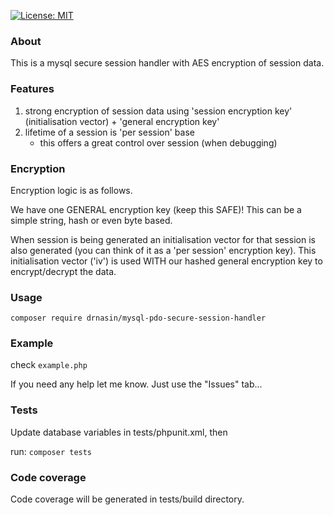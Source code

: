 [![License: MIT](https://img.shields.io/badge/License-MIT-yellow.svg)](https://opensource.org/licenses/MIT)

### About
This is a mysql secure session handler with AES encryption of session data.

### Features
   1. strong encryption of session data using 'session encryption key' (initialisation vector) + 'general encryption key'
   2. lifetime of a session is 'per session' base
        - this offers a great control over session (when debugging)

### Encryption
Encryption logic is as follows.

We have one GENERAL encryption key (keep this SAFE)! This can be a simple string, hash or even byte based.

When session is being generated an initialisation vector for that session is also generated (you can think of it as
a 'per session' encryption key). This initialisation vector ('iv') is used WITH our hashed general encryption key to encrypt/decrypt the data.

### Usage

`composer require drnasin/mysql-pdo-secure-session-handler`

### Example

check `example.php`

If you need any help let me know. Just use the "Issues" tab...

### Tests
Update database variables in tests/phpunit.xml, then

run: `composer tests`

### Code coverage
Code coverage will be generated in tests/build directory.



